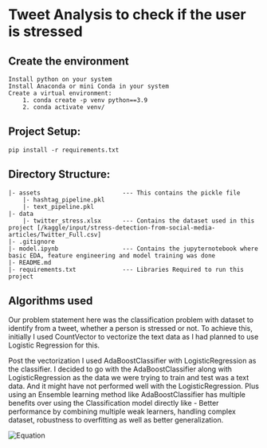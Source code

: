 # Tweet Analysis to check if the user is stressed

## Create the environment
    Install python on your system
    Install Anaconda or mini Conda in your system
    Create a virtual environment:
        1. conda create -p venv python==3.9
        2. conda activate venv/ 

## Project Setup:
    pip install -r requirements.txt

## Directory Structure:
    |- assets                       --- This contains the pickle file
        |- hashtag_pipeline.pkl
        |- text_pipeline.pkl
    |- data
        |- twitter_stress.xlsx      --- Contains the dataset used in this project [/kaggle/input/stress-detection-from-social-media-articles/Twitter_Full.csv]
    |- .gitignore
    |- model.ipynb                  --- Contains the jupyternotebook where basic EDA, feature engineering and model training was done
    |- README.md
    |- requirements.txt             --- Libraries Required to run this project

## Algorithms used

Our problem statement here was the classification problem with dataset to identify from a tweet, whether a person is stressed or not. To achieve this, initially I used CountVector to vectorize the text data as I had planned to use Logistic Regression for this. 

Post the vectorization I used AdaBoostClassifier with LogisticRegression as the classifier. I decided to go with the AdaBoostClassifier along with LogisticRegression as the data we were trying to train and test was a text data. And it might have not performed well with the LogisticRegression. Plus using an Ensemble learning method like AdaBoostClassifier has multiple benefits over using the Classification model directly like - Better performance by combining multiple weak learners, handling complex dataset, robustness to overfitting as well as better generalization.


![Equation](https://latex.codecogs.com/svg.latex?\log%20\left(%20\frac{p(y=1)}{1-p(y=1)}%20\right)%20=%20\beta_0%20+%20\beta_1%20x_1%20+%20\beta_2%20x_2%20+%20\ldots%20+%20\beta_n%20x_n)